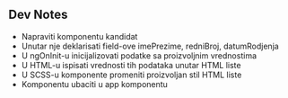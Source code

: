## Dev Notes

- Napraviti komponentu kandidat
- Unutar nje deklarisati field-ove imePrezime, redniBroj, datumRodjenja
- U ngOnInit-u inicijalizovati podatke sa proizvoljnim vrednostima
- U HTML-u ispisati vrednosti tih podataka unutar HTML liste
- U SCSS-u komponente promeniti proizvoljan stil HTML liste
- Komponentu ubaciti u app komponentu
